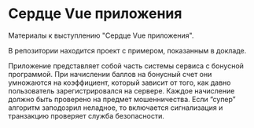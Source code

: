 # Сердце Vue приложения

Материалы к выступлению "Сердце Vue приложения".

В репозитории находится проект с примером, показанным в докладе.

Приложение представляет собой часть системы сервиса с бонусной программой.
При начислении баллов на бонусный счет они умножаются на коэффициент, который зависит от того, как давно пользователь зарегистрировался на сервере.
Каждое начисление должно быть проверено на предмет мошенничества. Если “супер” алгоритм заподозрил неладное, то включается сигнализация и транзакцию проверяет служба безопасности. 



